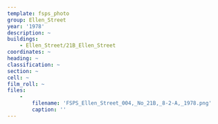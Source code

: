 ```yaml
---
template: fsps_photo
group: Ellen_Street
year: '1978'
description: ~
buildings:
    - Ellen_Street/21B_Ellen_Street
coordinates: ~
heading: ~
classification: ~
section: ~
cell: ~
film_roll: ~
files:
    -
        filename: 'FSPS_Ellen_Street_004,_No_21B,_8-2-A,_1978.png'
        caption: ''
---
```

